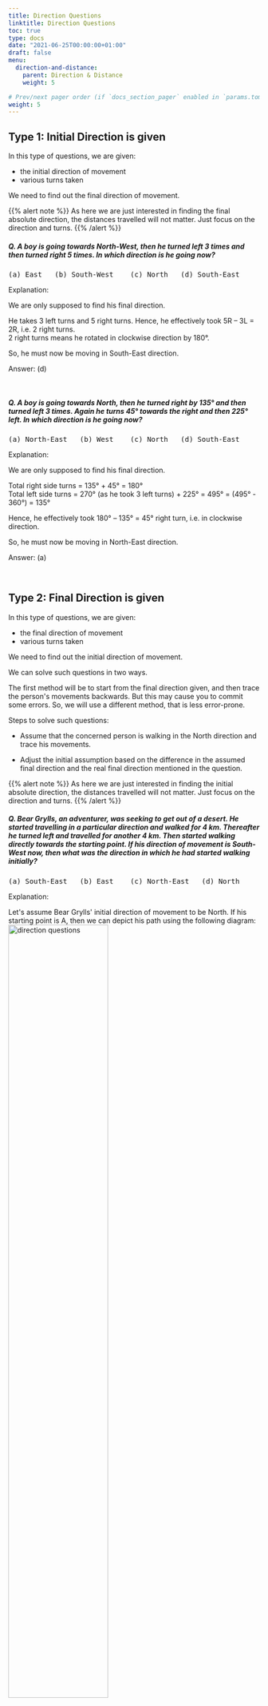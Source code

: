 ```yaml
---
title: Direction Questions
linktitle: Direction Questions
toc: true
type: docs
date: "2021-06-25T00:00:00+01:00"
draft: false
menu:
  direction-and-distance:
    parent: Direction & Distance
    weight: 5

# Prev/next pager order (if `docs_section_pager` enabled in `params.toml`)
weight: 5
---
```



## Type 1: Initial Direction is given

In this type of questions, we are given:
* the initial direction of movement 
* various turns taken 

We need to find out the final direction of movement.

{{% alert note %}}
As here we are just interested in finding the final absolute direction, the distances travelled will not matter. Just focus on the direction and turns. 
{{% /alert %}}

##### Q. A boy is going towards North-West, then he turned left 3 times and then turned right 5 times. In which direction is he going now?
<pre>(a) East   (b) South-West    (c) North   (d) South-East</pre>

Explanation:<br>
<div class="Exp">

We are only supposed to find his final direction.

He takes 3 left turns and 5 right turns. Hence, he effectively took 5R – 3L = 2R, i.e. 2 right turns. <br>
2 right turns means he rotated in clockwise direction by 180°.

So, he must now be moving in South-East direction. 

Answer: (d)
</div> <br>


##### Q. A boy is going towards North, then he turned right by 135° and then turned left 3 times. Again he turns 45° towards the right and then 225° left. In which direction is he going now?
<pre>(a) North-East   (b) West    (c) North   (d) South-East</pre>

Explanation:<br>
<div class="Exp">

We are only supposed to find his final direction.

Total right side turns = 135° + 45° = 180° <br>
Total left side turns = 270° (as he took 3 left turns) + 225° = 495° = (495° - 360°) = 135°

Hence, he effectively took 180° – 135° = 45° right turn, i.e. in clockwise direction. 

So, he must now be moving in North-East direction. 

Answer: (a)
</div> <br>


## Type 2: Final Direction is given

In this type of questions, we are given:
* the final direction of movement 
* various turns taken 

We need to find out the initial direction of movement.

We can solve such questions in two ways. 

The first method will be to start from the final direction given, and then trace the person's movements backwards. But this may cause you to commit some errors. So, we will use a different method, that is less error-prone. 

Steps to solve such questions:

* Assume that the concerned person is walking in the North direction and trace his movements.

* Adjust the initial assumption based on the difference in the assumed final direction and the real final direction mentioned in the question. 

{{% alert note %}}
As here we are just interested in finding the initial absolute direction, the distances travelled will not matter. Just focus on the direction and turns. 
{{% /alert %}}

##### Q. Bear Grylls, an adventurer, was seeking to get out of a desert. He started travelling in a particular direction and walked for 4 km. Thereafter he turned left and travelled for another 4 km. Then started walking directly towards the starting point. If his direction of movement is South-West now, then what was the direction in which he had started walking initially?
<pre>(a) South-East   (b) East    (c) North-East   (d) North</pre>

Explanation:<br>
<div class="Exp">

Let's assume Bear Grylls' initial direction of movement to be North. If his starting point is A, then we can depict his path using the following diagram:
<img src="../../../media/direction/direction-question-2.png" alt="direction questions" style="width:63%;height:63%;">

So, if the initial (assumed) direction of Bear Grylls was towards the North, then his final (assumed) direction would be South-East. 

But according to the question, Bear Grylls' real final direction of movement is South-West, i.e. 90° towards the clockwise direction with respect to the assumed final direction. 

Hence, his actual initial direction must also be 90° towards the clockwise direction with respect to the assumed initial direction. So, his actual initial direction is towards the East. 

His actual movement may be depicted as below:
<img src="../../../media/direction/direction-question-3.png" alt="direction questions" style="width:63%;height:63%;">

Bear Grylls moves from A to B, then from B to C and finally back to A. Hence, if the direction CA corresponds to South – West, then direction AB must correspond to East.

Answer: (b)
</div> <br>


## Type 3: Finding Relative Directions

In this type of questions, we are given:
* the initial direction of movement of an object/person, and then various turns taken by it, till it reaches the final destination or
* relative initial positions of two or more objects/persons, and then various turns taken by them.

We need to find out the relative directions of two or more objects/persons/locations (with respect to each other).

{{% alert note %}}
As in these questions, we are interested in finding the ***relative direction*** of an object/person/location (with respect to some other object/person/location), the distance travelled by an object/person matters. 

Distances travelled do not matter in case we need to find out ***absolute direction***. 
{{% /alert %}}

##### Q. Chimu starts walking South from his house, walks for a mere 50 m, and then turns left and walks 25 m. He again turns left and walks 10 m, before turning right and walking 5 m to reach the school of his kids. What is the direction of his kids' school from his house?
<pre>(a) North   (b) North-East    (c) South-West   (d) South-East</pre>

Explanation:<br>
<div class="Exp">

The path taken by Chimu has been depicted in the diagram given below:
<img src="../../../media/direction/direction-question-4.png" alt="direction questions" style="width:45%;height:45%;">

It is evident from the diagram, that kids' school is in South-East direction from Chimu's house.

Answer: (d)
</div> <br>


## Shadow-based Questions

##### Q. The shadow casted by a pole is twice its height and points eastwards. Which of the following is the probable time of the day?
<pre>(a) 8 A.M. (b) 10 A.M. (c) 1 P.M. (d) 4 P.M.</pre>

Explanation:<br>
<div class="Exp">

<img src="../../../media/direction/direction-question-1.png" alt="direction questions" style="width:99%;height:99%;">

As the shadow is eastwards, therefore the sun must be in the west. Thus, it is past afternoon, i.e., options (a) and (b) are incorrect.

Now, we know that shadows are longer during morning and evening, while they are shorter near noon time.

It's given that, length of shadow is very long as compared to the object, i.e., Sun’s angle of inclination is small as shown in diagram. <br>
At 1 P.M., sun is still high above-head and forms a greater angle of inclination, while at 4 P.M. it will form a smaller angle of inclination. 

Thus, probable time is 4 P.M.

Answer: (d)
</div> <br>